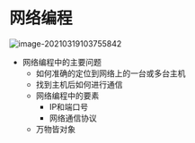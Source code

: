 # 网络编程

![image-20210319103755842](C:\Users\alienware\AppData\Roaming\Typora\typora-user-images\image-20210319103755842.png)



- 网络编程中的主要问题
  - 如何准确的定位到网络上的一台或多台主机
  - 找到主机后如何进行通信
  - 网络编程中的要素
    - IP和端口号
    - 网络通信协议
  - 万物皆对象
